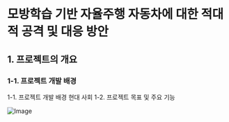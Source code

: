 # 모방학습 기반 자율주행 자동차에 대한 적대적 공격 및 대응 방안

## 1. 프로젝트의 개요
### 1-1. 프로젝트 개발 배경



   1-1. 프로젝트 개발 배경
         현대 사회
   1-2. 프로젝트 목표 및 주요 기능

![Image](https://github.com/user-attachments/assets/845dc385-736e-44a0-a36d-36ef0f296fbc)
